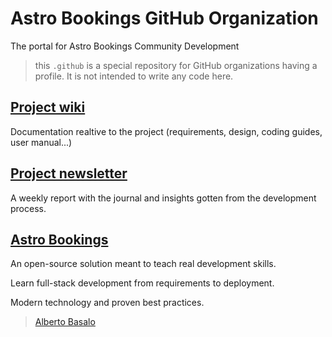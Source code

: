 # Astro Bookings GitHub Organization
The portal for Astro Bookings Community Development

> this `.github` is a special repository for GitHub organizations having a profile. It is not intended to write any code here.

## [Project wiki](https://github.com/AstroBookings/.github/wiki/Astro-Bookings-Community-Development)

Documentation realtive to the project (requirements, design, coding guides, user manual...)

## [Project newsletter](https://www.getrevue.co/profile/albertobasalo)

A weekly report with the journal and insights gotten from the development process.

## [Astro Bookings](https://github.com/AstroBookings)

An open-source solution meant to teach real development skills.

Learn full-stack development from requirements to deployment. 

Modern technology and proven best practices.

> [Alberto Basalo](https://twitter.com/albertobasalo)
